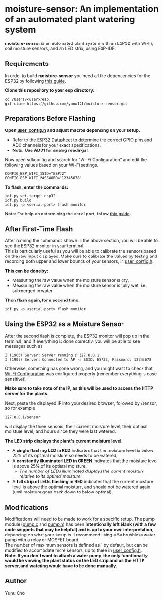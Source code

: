 moisture-sensor: An implementation of an automated plant watering system
========================================================================
**moisture-sensor** is an automated plant system with an ESP32 with Wi-Fi, 
soil moisture sensors, and an LED strip, using ESP-IDF.

Requirements
------------
In order to build **moisture-sensor** you need all the dependencies for the ESP32 by following [this guide](https://docs.espressif.com/projects/esp-idf/en/latest/esp32/get-started/).

**Clone this repository to your esp directory:**

```cd /Users/<user>/esp```\
```git clone https://github.com/yunu121/moisture-sensor.git```

Preparations Before Flashing
----------------------------
**Open [user_config.h](https://github.com/yunu121/moisture-sensor/blob/main/main/user_config.h) and adjust macros depending on your setup.**
- Refer to the [ESP32 Datasheet](https://www.espressif.com/sites/default/files/documentation/esp32_datasheet_en.pdf) to determine the correct GPIO pins and ADC channels for your exact specifications.
- **Note: Use ADC1 for analog readings!**

Now open sdkconfig and search for "Wi-Fi Configuration" and edit the following values based
on your Wi-Fi settings.

```CONFIG_ESP_WIFI_SSID="ESP32"```\
```CONFIG_ESP_WIFI_PASSWORD="12345678"```

**To flash, enter the commands:**

```idf.py set-target esp32```\
```idf.py build```\
```idf.py -p <serial-port> flash monitor```

Note: For help on determining the serial port, follow [this guide](https://docs.espressif.com/projects/esp-idf/en/latest/esp32/get-started/establish-serial-connection.html).

After First-Time Flash
----------------------
After running the commands shown in the above section, you will be able to see the ESP32 monitor in your terminal.\
This is particularly useful as you will be able to calibrate the sensors based on the raw input displayed.
Make sure to calibrate the values by testing and recording both upper and lower bounds of your sensors, in [user_config.h](https://github.com/yunu121/moisture-sensor/blob/main/main/user_config.h).

**This can be done by:**
- Measuring the raw value when the moisture sensor is dry,
- Measuring the raw value when the moisture sensor is fully wet, i.e. submerged in water.

**Then flash again, for a second time.**

```idf.py -p <serial-port> flash monitor```

Using the ESP32 as a Moisture Sensor
------------------------------------
After the second flash is complete, the ESP32 monitor will pop up in the terminal, and if everything is done correctly, you will be able to see messages such as

```I (1905) Server: Server running @ 127.0.0.1```\
```I (1905) Server: Connected to AP -> SSID: ESP32, Password: 12345678```

Otherwise, something has gone wrong, and you might want to check that [Wi-Fi Configuration](#after-first-time-flash)
was configured properly (remember everything is case sensitive)!

**Make sure to take note of the IP, as this will be used to access the HTTP server for the plants.**

Next, paste the displayed IP into your desired browser, followed by /sensor, so for example

```127.0.0.1/sensor```

will display the three sensors, their current moisture level, their optimal moisture level, and hours since they were last watered.

**The LED strip displays the plant's current moisture level:**
- A **single flashing LED in RED** indicates that the moisture level is below 25% of its optimal moisture so needs to be watered;
- A **constantly illuminated LED in GREEN** indicates that the moisture level is above 25% of its optimal moisture;
  - *The number of LEDs illuminated displays the current moisture relative to its optimal moisture.*
- A **full strip of LEDs flashing in RED** indicates that the current moisture level is above the optimal moisture, and should not be watered again (until moisture goes back down to below optimal).

Modifications
-------------
Modifications will need to be made to work for a specific setup. The pump module ([pump.c](https://github.com/yunu121/moisture-sensor/blob/main/main/pump.c) and [pump.h](https://github.com/yunu121/moisture-sensor/blob/main/main/pump.h)) has been **intentionally left blank (with a few code snippets that may be helpful) and is up to your own interpretation**, depending on what your setup is. I recommend using a 5v brushless water pump with a relay or MOSFET board.\
The number of maximum sensors is defined as 1 by default, but can be modified to accomodate more sensors, up to three in [user_config.h](https://github.com/yunu121/moisture-sensor/blob/main/main/user_config.h).\
**Note: If you don't want to attach a water pump, the only functionality would be viewing the plant status on the LED strip and on the HTTP server, and watering would have to be done manually.**




Author
------
Yunu Cho
